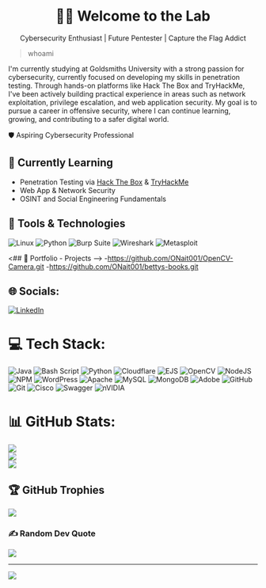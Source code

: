 <h1 align="center">🕵️‍♂️ Welcome to the Lab</h1>
<p align="center">Cybersecurity Enthusiast | Future Pentester | Capture the Flag Addict</p>

> whoami

I'm currently studying at Goldsmiths University with a strong passion for cybersecurity, currently focused on developing my skills in penetration testing. Through hands-on platforms like Hack The Box and TryHackMe, I've been actively building practical experience in areas such as network exploitation, privilege escalation, and web application security. My goal is to pursue a career in offensive security, where I can continue learning, growing, and contributing to a safer digital world.

🛡️ Aspiring Cybersecurity Professional  
## 🧠 Currently Learning
- Penetration Testing via [Hack The Box](https://www.hackthebox.com/) & [TryHackMe](https://tryhackme.com/)
- Web App & Network Security
- OSINT and Social Engineering Fundamentals

## 🔧 Tools & Technologies
![Linux](https://img.shields.io/badge/Linux-000?logo=linux&logoColor=white)
![Python](https://img.shields.io/badge/Python-3670A0?logo=python&logoColor=ffdd54)
![Burp Suite](https://img.shields.io/badge/Burp%20Suite-ff3300?logo=burpsuite&logoColor=white)
![Wireshark](https://img.shields.io/badge/Wireshark-1A1F71?logo=wireshark&logoColor=white)
![Metasploit](https://img.shields.io/badge/Metasploit-5079be?logo=metasploit&logoColor=white)

<## 📖 Portfolio - Projects -->
-https://github.com/ONait001/OpenCV-Camera.git 
-https://github.com/ONait001/bettys-books.git

## 🌐 Socials:
[![LinkedIn](https://img.shields.io/badge/LinkedIn-%230077B5.svg?logo=linkedin&logoColor=white)](https://linkedin.com/in/https://www.linkedin.com/in/ossama-n-403b0330b/) 

# 💻 Tech Stack:
![Java](https://img.shields.io/badge/java-%23ED8B00.svg?style=for-the-badge&logo=openjdk&logoColor=white) ![Bash Script](https://img.shields.io/badge/bash_script-%23121011.svg?style=for-the-badge&logo=gnu-bash&logoColor=white) ![Python](https://img.shields.io/badge/python-3670A0?style=for-the-badge&logo=python&logoColor=ffdd54) ![Cloudflare](https://img.shields.io/badge/Cloudflare-F38020?style=for-the-badge&logo=Cloudflare&logoColor=white) ![EJS](https://img.shields.io/badge/ejs-%23B4CA65.svg?style=for-the-badge&logo=ejs&logoColor=black) ![OpenCV](https://img.shields.io/badge/opencv-%23white.svg?style=for-the-badge&logo=opencv&logoColor=white) ![NodeJS](https://img.shields.io/badge/node.js-6DA55F?style=for-the-badge&logo=node.js&logoColor=white) ![NPM](https://img.shields.io/badge/NPM-%23CB3837.svg?style=for-the-badge&logo=npm&logoColor=white) ![WordPress](https://img.shields.io/badge/WordPress-%23117AC9.svg?style=for-the-badge&logo=WordPress&logoColor=white) ![Apache](https://img.shields.io/badge/apache-%23D42029.svg?style=for-the-badge&logo=apache&logoColor=white) ![MySQL](https://img.shields.io/badge/mysql-4479A1.svg?style=for-the-badge&logo=mysql&logoColor=white) ![MongoDB](https://img.shields.io/badge/MongoDB-%234ea94b.svg?style=for-the-badge&logo=mongodb&logoColor=white) ![Adobe](https://img.shields.io/badge/adobe-%23FF0000.svg?style=for-the-badge&logo=adobe&logoColor=white) ![GitHub](https://img.shields.io/badge/github-%23121011.svg?style=for-the-badge&logo=github&logoColor=white) ![Git](https://img.shields.io/badge/git-%23F05033.svg?style=for-the-badge&logo=git&logoColor=white) ![Cisco](https://img.shields.io/badge/cisco-%23049fd9.svg?style=for-the-badge&logo=cisco&logoColor=black) ![Swagger](https://img.shields.io/badge/-Swagger-%23Clojure?style=for-the-badge&logo=swagger&logoColor=white) ![nVIDIA](https://img.shields.io/badge/nVIDIA-%2376B900.svg?style=for-the-badge&logo=nVIDIA&logoColor=white)
# 📊 GitHub Stats:
![](https://github-readme-stats.vercel.app/api?username=ONait001&theme=dark&hide_border=false&include_all_commits=false&count_private=false)<br/>
![](https://nirzak-streak-stats.vercel.app/?user=ONait001&theme=dark&hide_border=false)<br/>
![](https://github-readme-stats.vercel.app/api/top-langs/?username=ONait001&theme=dark&hide_border=false&include_all_commits=false&count_private=false&layout=compact)

## 🏆 GitHub Trophies
![](https://github-profile-trophy.vercel.app/?username=ONait001&theme=radical&no-frame=false&no-bg=true&margin-w=4)

### ✍️ Random Dev Quote
![](https://quotes-github-readme.vercel.app/api?type=horizontal&theme=radical)

---
[![](https://visitcount.itsvg.in/api?id=ONait001&icon=0&color=0)](https://visitcount.itsvg.in)


<!--
**ONait001/ONait001** is a ✨ _special_ ✨ repository because its `README.md` (this file) appears on your GitHub profile.

Here are some ideas to get you started:

- 🔭 I’m currently working on ...
- 🌱 I’m currently learning ...
- 👯 I’m looking to collaborate on ...
- 🤔 I’m looking for help with ...
- 💬 Ask me about ...
- 📫 How to reach me: ...
- 😄 Pronouns: ...
- ⚡ Fun fact: ...
-->
